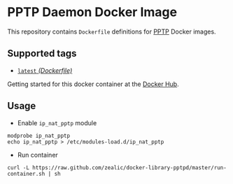PPTP Daemon Docker Image
====================

This repository contains `Dockerfile` definitions for [PPTP][pptp] Docker images.


## Supported tags

* [`latest` _(Dockerfile)_](Dockerfile)

Getting started for this docker container at the [Docker Hub][registry].


## Usage
* Enable `ip_nat_pptp` module
```shell
modprobe ip_nat_pptp
echo ip_nat_pptp > /etc/modules-load.d/ip_nat_pptp
```

* Run container
```shell
curl -L https://raw.github.com/zealic/docker-library-pptpd/master/run-container.sh | sh
```



[pptp]: http://en.wikipedia.org/wiki/Point-to-Point_Tunneling_Protocol
[registry]: https://registry.hub.docker.com/u/zealic/pptpd
